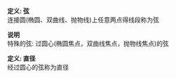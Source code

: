 **定义: 弦**  
连接圆(椭圆、双曲线、抛物线)上任意两点得线段称为弦  
  
**说明**  
特殊的弦: 过圆心(椭圆焦点，双曲线焦点，抛物线焦点)的弦  
  
**定义: 直径**  
经过圆心的弦称为直径  
